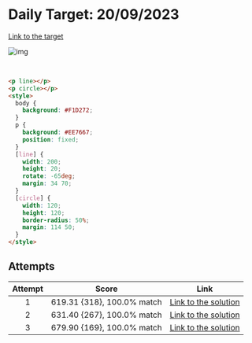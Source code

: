 # Daily Target: 20/09/2023

[Link to the target](https://cssbattle.dev/play/ZjYJbaWLcSbiaXJnAjhR)

![img](src/images/daily-target_2023-09-20.png)

<br>

```html
<p line></p>
<p circle></p>
<style>
  body {
    background: #F1D272;
  }
  p {
    background: #EE7667;
    position: fixed;
  }
  [line] {
    width: 200;
    height: 20;
    rotate: -65deg;
    margin: 34 70;
  }
  [circle] {
    width: 120;
    height: 120;
    border-radius: 50%;
    margin: 114 50;
  }
</style>
```

## Attempts
| Attempt | Score | Link |
|:-:|:-:|:-:|
| 1 | 619.31 {318}, 100.0% match | [Link to the solution](src/html/daily-target_2023-09-20_attempt-01.html) |
| 2 | 631.40 {267}, 100.0% match | [Link to the solution](src/html/daily-target_2023-09-20_attempt-02.html) |
| 3 | 679.90 {169}, 100.0% match | [Link to the solution](src/html/daily-target_2023-09-20_attempt-03.html) |